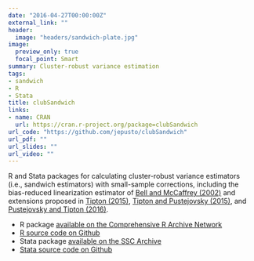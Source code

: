 ```yaml
---
date: "2016-04-27T00:00:00Z"
external_link: ""
header:
  image: "headers/sandwich-plate.jpg"
image: 
  preview_only: true
  focal_point: Smart
summary: Cluster-robust variance estimation
tags:
- sandwich
- R
- Stata
title: clubSandwich
links:
- name: CRAN
  url: https://cran.r-project.org/package=clubSandwich
url_code: "https://github.com/jepusto/clubSandwich"
url_pdf: ""
url_slides: ""
url_video: ""
---
```


R and Stata packages for calculating cluster-robust variance estimators (i.e., sandwich estimators) with small-sample corrections, including the bias-reduced linearization estimator of [Bell and McCaffrey (2002)](http://www.statcan.gc.ca/pub/12-001-x/2002002/article/9058-eng.pdf) and extensions proposed in [Tipton (2015)](http://psycnet.apa.org/record/2014-14616-001), [Tipton and Pustejovsky (2015)](/publication/rve-for-meta-regression/), and [Pustejovsky and Tipton (2016)](/publication/rve-in-fixed-effects-models/). 

- R package [available on the Comprehensive R Archive Network](https://cran.r-project.org/package=clubSandwich)
- [R source code on Github](https://github.com/jepusto/clubSandwich)
- Stata package [available on the SSC Archive](https://ideas.repec.org/c/boc/bocode/s458352.html)
- [Stata source code on Github](https://github.com/jepusto/clubSandwich-Stata)
